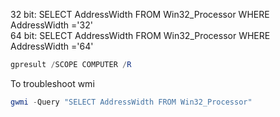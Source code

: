 32 bit: SELECT AddressWidth FROM Win32_Processor WHERE AddressWidth ='32' <br />
64 bit: SELECT AddressWidth FROM Win32_Processor WHERE AddressWidth ='64' <br />

```powershell
gpresult /SCOPE COMPUTER /R
```

<p>To troubleshoot wmi</p>

```powershell
gwmi -Query "SELECT AddressWidth FROM Win32_Processor"
```
